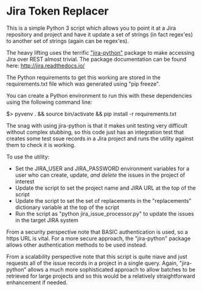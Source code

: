 Jira Token Replacer
===================

This is a simple Python 3 script which allows you to point it at a Jira
repository and project and have it update a set of strings (in fact 
regex'es) to another set of strings (again can be regex'es).

The heavy lifting uses the terrific ["jira-python"](https://github.com/pycontribs/jira) package to make accessing 
Jira over REST almost trivial.  The package documentation can be found here: 
http://jira.readthedocs.io/

The Python requirements to get this working are stored in the requirements.txt
file which was generated using "pip freeze".

You can create a Python environment to run this with these dependencies using 
the following command line:

   $> pyvenv . && source bin/activate && pip install -r requirements.txt

The snag with using jira-python is that it makes unit testing very difficult
without complex stubbing, so this code just has an integration test that creates
some test ssue records in a Jira project and runs the utility against them
to check it is working.

To use the utility:

- Set the JIRA_USER and JIRA_PASSWORD environment variables for a user
  who can create, update, *and delete* the issues in the project of interest
- Update the script to set the project name and JIRA URL at the top of the
  script
- Update the script to set the set of replacements in the "replacements"
  dictionary variable at the top of the script
- Run the script as "python jira_issue_processor.py" to update the issues
  in the target JIRA system

From a security perspective note that BASIC authentication is used, so a https URL is vital.  For a more secure approach, the "jira-python" package allows other authentication methods to be used instead.

From a scalability perspective note that this script is quite niave and just requests all of the issue records in a project in a single query.  Again, "jira-python" allows a much more sophisticated approach to allow batches to be retrieved for large projects and so this would be a relatively straightforward enhancement if needed.
